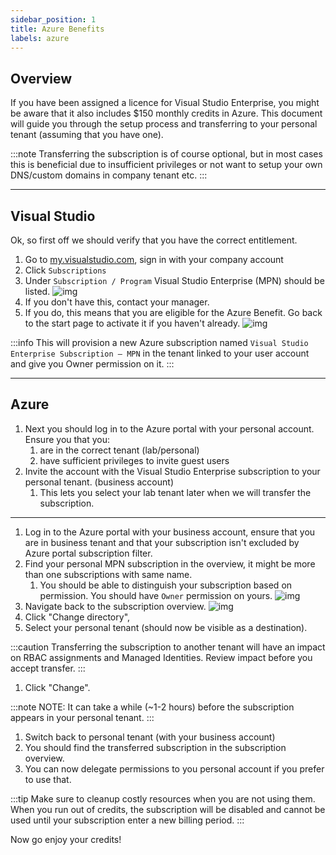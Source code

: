 ```yaml
---
sidebar_position: 1
title: Azure Benefits
labels: azure
---
```


## Overview

If you have been assigned a licence for Visual Studio Enterprise, you might be aware that it also includes $150 monthly credits in Azure. This document will guide you through the setup process and transferring to your personal tenant (assuming that you have one).

:::note
Transferring the subscription is of course optional, but in most cases this is beneficial due to insufficient privileges or not want to setup your own DNS/custom domains in company tenant etc.
:::

---

## Visual Studio

Ok, so first off we should verify that you have the correct entitlement.

1. Go to [my.visualstudio.com](https://my.visualstudio.com/), sign in with your company account
1. Click `Subscriptions`
1. Under `Subscription / Program` Visual Studio Enterprise (MPN) should be listed.
   ![img](@site/static/img/mpn/mpn-active-sub.png)
1. If you don't have this, contact your manager.
1. If you do, this means that you are eligible for the Azure Benefit. Go back to the start page to activate it if you haven't already.
   ![img](@site/static/img/mpn/mpn-enable-sub.png)

:::info
This will provision a new Azure subscription named `Visual Studio Enterprise Subscription – MPN` in the tenant linked to your user account and give you Owner permission on it.
:::

---

## Azure

1. Next you should log in to the Azure portal with your personal account. Ensure you that you:
   1. are in the correct tenant (lab/personal)
   2. have sufficient privileges to invite guest users
2. Invite the account with the Visual Studio Enterprise subscription to your personal tenant. (business account)
   1. This lets you select your lab tenant later when we will transfer the subscription.

---

1. Log in to the Azure portal with your business account, ensure that you are in business tenant and that your subscription isn't  excluded by Azure portal subscription filter.
1. Find your personal MPN subscription in the overview, it might be more than one subscriptions with same name.
   1. You should be able to distinguish your subscription based on permission. You should have `Owner` permission on yours.
   ![img](@site/static/img/mpn/mpn-sub-iam.png)
1. Navigate back to the subscription overview.
   ![img](@site/static/img/mpn/mpn-sub-transfer.png)
1. Click "Change directory",
1. Select your personal tenant (should now be visible as a destination).

:::caution
Transferring the subscription to another tenant will have an impact on RBAC assignments and Managed Identities. Review impact  before you accept transfer.
:::

1. Click "Change".

:::note
NOTE: It can take a while (~1-2 hours) before the subscription appears in your personal tenant.
:::

1. Switch back to personal tenant (with your business account)
1. You should find the transferred subscription in the subscription overview.
1. You can now delegate permissions to you personal account if you prefer to use that.

:::tip
Make sure to cleanup costly resources when you are not using them. When you run out of credits, the subscription will be disabled and cannot be used until your subscription enter a new billing period.
:::

Now go enjoy your credits!
